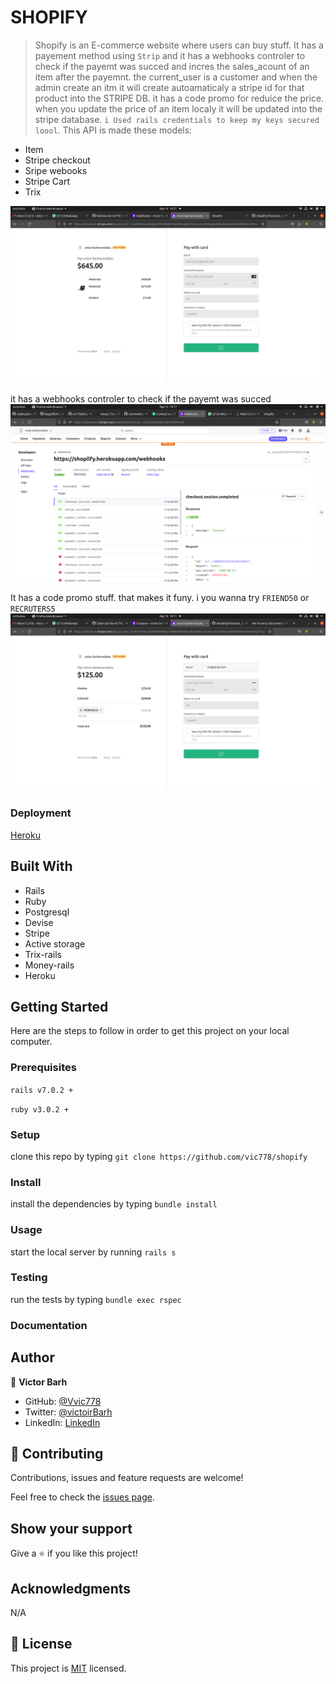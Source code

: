 # SHOPIFY

> Shopify is an E-commerce website where users can buy stuff. It has a payement method using `Strip` and it has a webhooks controler to check if the payemt was succed and incres the sales_acount of an item after the payemnt. the current_user is a customer and when the admin create an itm it will create autoamaticaly a stripe id for that product into the STRIPE DB. it has a code promo for reduice the price. when you update the price of an item localy it will be updated into the stripe database. `i Used rails credentials to keep my keys secured loool`. This API is made these models:

  - Item
  - Stripe checkout
  - Sripe webooks
  - Stripe Cart
  - Trix

![screen](app/assets/images/screen4.png)

it has a webhooks controler to check if the payemt was succed
![screen](app/assets/images/screen1.png)

It has a code promo stuff. that makes it funy. i you wanna try `FRIEND50` or `RECRUTERS5`
![screen](app/assets/images/screen2.png)

### Deployment
[Heroku]()
## Built With

- Rails
- Ruby 
- Postgresql
- Devise
- Stripe
- Active storage
- Trix-rails
- Money-rails
- Heroku

## Getting Started

Here are the steps to follow in order to get this project on your local computer.

### Prerequisites

`rails v7.0.2 +`

`ruby v3.0.2 +`

### Setup

clone this repo by typing `git clone https://github.com/vic778/shopify`

### Install

install the dependencies by typing `bundle install`

### Usage

start the local server by running `rails s`

### Testing

run the tests by typing `bundle exec rspec`


### Documentation


## Author

👤 **Victor Barh**

- GitHub: [@Vvic778](https://github.com/vic778)
- Twitter: [@victoirBarh](https://twitter.com/)
- LinkedIn: [LinkedIn](https://linkedin.com/in/victoir-barh)

## 🤝 Contributing

Contributions, issues and feature requests are welcome!

Feel free to check the [issues page](issues/).

## Show your support

Give a ⭐️ if you like this project!

## Acknowledgments

 N/A

## 📝 License

This project is [MIT](lic.url) licensed.